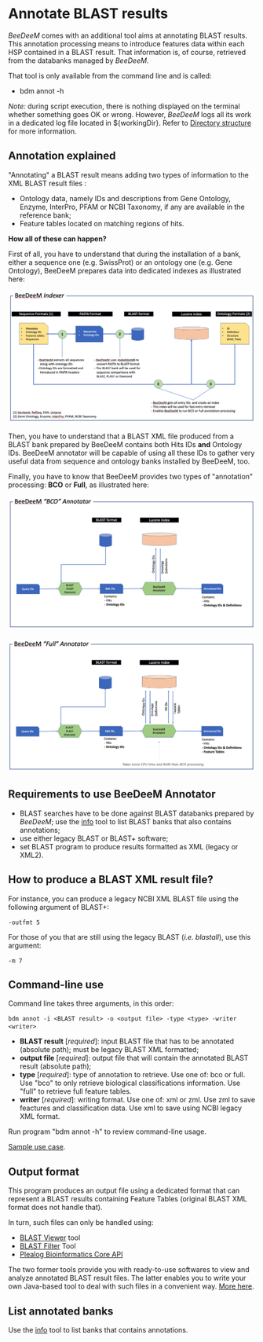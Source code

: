 # Annotate BLAST results

_BeeDeeM_ comes with an additional tool aims at annotating BLAST results. This annotation processing means to introduce features data within each HSP contained in a BLAST result. That information is, of course, retrieved from the databanks managed by _BeeDeeM_.

That tool is only available from the command line and is called:

* bdm annot -h

_Note:_ during script execution, there is nothing displayed on the terminal whether something goes OK or wrong. However, _BeeDeeM_ logs all its work in a dedicated log file located in ${workingDir}. Refer to [Directory structure](../installation/directory\_structure.md) for more information.

## Annotation explained

"Annotating" a BLAST result means adding two types of information to the XML BLAST result files :

* Ontology data, namely IDs and descriptions from Gene Ontology, Enzyme, InterPro, PFAM or NCBI Taxonomy, if any are available in the reference bank;
* Feature tables located on matching regions of hits.

**How all of these can happen?**

First of all, you have to understand that during the installation of a bank, either a sequence one (e.g. SwissProt) or an ontology one (e.g. Gene Ontology), BeeDeeM prepares data into dedicated indexes as illustrated here:

![](../.gitbook/assets/beedeem-indexer.png)

Then, you have to understand that a BLAST XML file produced from a BLAST bank prepared by BeeDeeM contains both Hits IDs **and** Ontology IDs. BeeDeeM annotator will be capable of using all these IDs to gather very useful data from sequence and ontology banks installed by BeeDeeM, too.

Finally, you have to know that BeeDeeM provides two types of "annotation" processing: **BCO** or **Full**, as illustrated here:

![](../.gitbook/assets/beedeem-BCO-annotator.png)

![](../.gitbook/assets/beedeem-FULL-annotator.png)

## Requirements to use BeeDeeM Annotator

* BLAST searches have to be done against BLAST databanks prepared by _BeeDeeM_; use the [info](list-banks.md) tool to list BLAST banks that also contains annotations;
* use either legacy BLAST or BLAST+ software;
* set BLAST program to produce results formatted as XML (legacy or XML2).

## How to produce a BLAST XML result file?

For instance, you can produce a legacy NCBI XML BLAST file using the following argument of BLAST+:

```
-outfmt 5
```

For those of you that are still using the legacy BLAST (_i.e. blastall_), use this argument:

```
-m 7
```

## Command-line use

Command line takes three arguments, in this order:

```
bdm annot -i <BLAST result> -o <output file> -type <type> -writer <writer>
```

* **BLAST result** \[_required_]: input BLAST file that has to be annotated (absolute path); must be legacy BLAST XML formatted;&#x20;
* **output file** \[_required_]: output file that will contain the annotated BLAST result (absolute path);&#x20;
* **type** \[_required_]: type of annotation to retrieve. Use one of: bco or full. Use "bco" to only retrieve biological classifications information. Use "full" to retrieve full feature tables.
* **writer** \[_required_]: writing format. Use one of: xml or zml. Use zml to save feactures and classification data. Use xml to save using NCBI legacy XML format.

Run program "bdm annot -h" to review command-line usage.

[Sample use case](../installation/test\_install/#annotate-a-blast-result).

## Output format

This program produces an output file using a dedicated format that can represent a BLAST results containing Feature Tables (original BLAST XML format does not handle that).

In turn, such files can only be handled using:

* [BLAST Viewer](https://github.com/pgdurand/BlastViewer) tool
* [BLAST Filter](https://github.com/pgdurand/BLAST-Filter-Tool) Tool
* [Plealog Bioinformatics Core API](https://github.com/pgdurand/BeeDeeM/wiki/Explore-annotated-BLAST-results)

The two former tools provide you with ready-to-use softwares to view and analyze annotated BLAST result files. The latter enables you to write your own Java-based tool to deal with such files in a convenient way. [More here](https://github.com/pgdurand/BeeDeeM/wiki/Explore-annotated-BLAST-results).

## List annotated banks

Use the [info](list-banks.md) tool to list banks that contains annotations.
